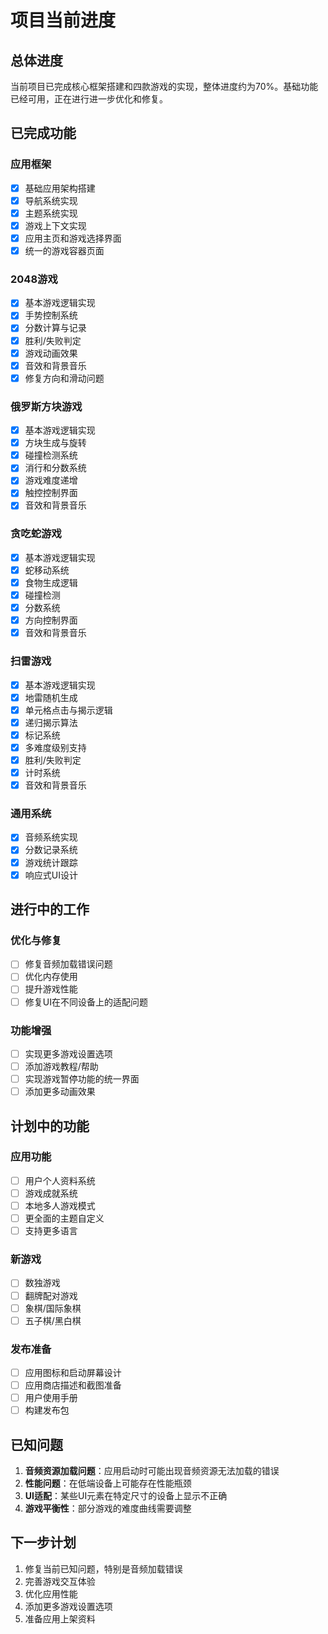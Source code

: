 # 项目当前进度

## 总体进度

当前项目已完成核心框架搭建和四款游戏的实现，整体进度约为70%。基础功能已经可用，正在进行进一步优化和修复。

## 已完成功能

### 应用框架
- [x] 基础应用架构搭建
- [x] 导航系统实现
- [x] 主题系统实现
- [x] 游戏上下文实现
- [x] 应用主页和游戏选择界面
- [x] 统一的游戏容器页面

### 2048游戏
- [x] 基本游戏逻辑实现
- [x] 手势控制系统
- [x] 分数计算与记录
- [x] 胜利/失败判定
- [x] 游戏动画效果
- [x] 音效和背景音乐
- [x] 修复方向和滑动问题

### 俄罗斯方块游戏
- [x] 基本游戏逻辑实现
- [x] 方块生成与旋转
- [x] 碰撞检测系统
- [x] 消行和分数系统
- [x] 游戏难度递增
- [x] 触控控制界面
- [x] 音效和背景音乐

### 贪吃蛇游戏
- [x] 基本游戏逻辑实现
- [x] 蛇移动系统
- [x] 食物生成逻辑
- [x] 碰撞检测
- [x] 分数系统
- [x] 方向控制界面
- [x] 音效和背景音乐

### 扫雷游戏
- [x] 基本游戏逻辑实现
- [x] 地雷随机生成
- [x] 单元格点击与揭示逻辑
- [x] 递归揭示算法
- [x] 标记系统
- [x] 多难度级别支持
- [x] 胜利/失败判定
- [x] 计时系统
- [x] 音效和背景音乐

### 通用系统
- [x] 音频系统实现
- [x] 分数记录系统
- [x] 游戏统计跟踪
- [x] 响应式UI设计

## 进行中的工作

### 优化与修复
- [ ] 修复音频加载错误问题
- [ ] 优化内存使用
- [ ] 提升游戏性能
- [ ] 修复UI在不同设备上的适配问题

### 功能增强
- [ ] 实现更多游戏设置选项
- [ ] 添加游戏教程/帮助
- [ ] 实现游戏暂停功能的统一界面
- [ ] 添加更多动画效果

## 计划中的功能

### 应用功能
- [ ] 用户个人资料系统
- [ ] 游戏成就系统
- [ ] 本地多人游戏模式
- [ ] 更全面的主题自定义
- [ ] 支持更多语言

### 新游戏
- [ ] 数独游戏
- [ ] 翻牌配对游戏
- [ ] 象棋/国际象棋
- [ ] 五子棋/黑白棋

### 发布准备
- [ ] 应用图标和启动屏幕设计
- [ ] 应用商店描述和截图准备
- [ ] 用户使用手册
- [ ] 构建发布包

## 已知问题

1. **音频资源加载问题**：应用启动时可能出现音频资源无法加载的错误
2. **性能问题**：在低端设备上可能存在性能瓶颈
3. **UI适配**：某些UI元素在特定尺寸的设备上显示不正确
4. **游戏平衡性**：部分游戏的难度曲线需要调整

## 下一步计划

1. 修复当前已知问题，特别是音频加载错误
2. 完善游戏交互体验
3. 优化应用性能
4. 添加更多游戏设置选项
5. 准备应用上架资料 